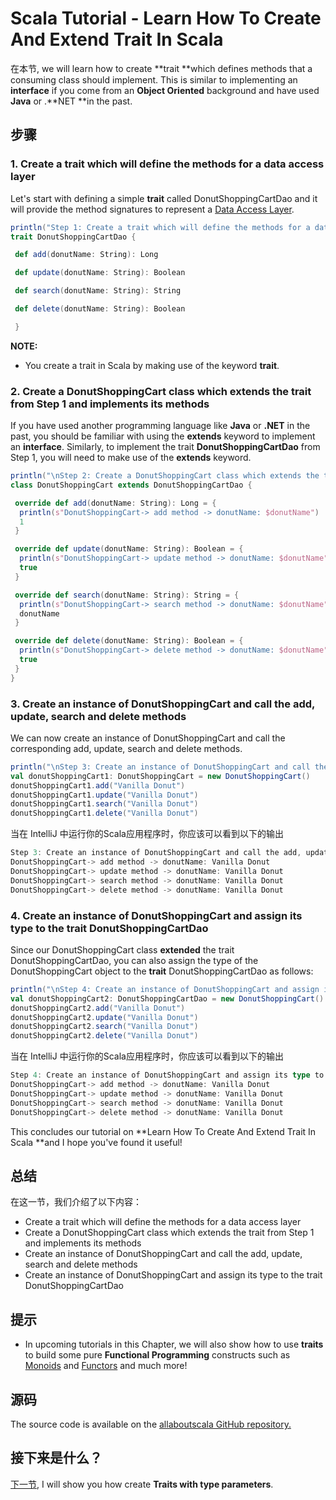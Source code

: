 # Scala Tutorial - Learn How To Create And Extend Trait In Scala


在本节, we will learn how to create **trait **which defines methods that a consuming class should implement. This is similar to implementing an **interface** if you come from an **Object Oriented** background and have used **Java** or .**NET **in the past.

## 步骤

### 1. Create a trait which will define the methods for a data access layer

Let's start with defining a simple **trait** called DonutShoppingCartDao and it will provide the method signatures to represent a [Data Access Layer](https://en.wikipedia.org/wiki/Data_access_layer).

```scala
println("Step 1: Create a trait which will define the methods for a data access layer")
trait DonutShoppingCartDao {

 def add(donutName: String): Long

 def update(donutName: String): Boolean

 def search(donutName: String): String

 def delete(donutName: String): Boolean

 }
```

**NOTE:**

- You create a trait in Scala by making use of the keyword **trait**.

### 2. Create a DonutShoppingCart class which extends the trait from Step 1 and implements its methods

If you have used another programming language like **Java** or **.NET** in the past, you should be familiar with using the **extends** keyword to implement an **interface**. Similarly, to implement the trait **DonutShoppingCartDao** from Step 1, you will need to make use of the **extends** keyword.

```scala
println("\nStep 2: Create a DonutShoppingCart class which extends the trait from Step 1 and implements its methods")
class DonutShoppingCart extends DonutShoppingCartDao {

 override def add(donutName: String): Long = {
  println(s"DonutShoppingCart-> add method -> donutName: $donutName")
  1
 }

 override def update(donutName: String): Boolean = {
  println(s"DonutShoppingCart-> update method -> donutName: $donutName")
  true
 }

 override def search(donutName: String): String = {
  println(s"DonutShoppingCart-> search method -> donutName: $donutName")
  donutName
 }

 override def delete(donutName: String): Boolean = {
  println(s"DonutShoppingCart-> delete method -> donutName: $donutName")
  true
 }
}

```

 

### 3. Create an instance of DonutShoppingCart and call the add, update, search and delete methods

We can now create an instance of DonutShoppingCart and call the corresponding add, update, search and delete methods.

```scala
println("\nStep 3: Create an instance of DonutShoppingCart and call the add, update, search and delete methods")
val donutShoppingCart1: DonutShoppingCart = new DonutShoppingCart()
donutShoppingCart1.add("Vanilla Donut")
donutShoppingCart1.update("Vanilla Donut")
donutShoppingCart1.search("Vanilla Donut")
donutShoppingCart1.delete("Vanilla Donut")

```

当在 IntelliJ 中运行你的Scala应用程序时，你应该可以看到以下的输出

```scala
Step 3: Create an instance of DonutShoppingCart and call the add, update, search and delete methods
DonutShoppingCart-> add method -> donutName: Vanilla Donut
DonutShoppingCart-> update method -> donutName: Vanilla Donut
DonutShoppingCart-> search method -> donutName: Vanilla Donut
DonutShoppingCart-> delete method -> donutName: Vanilla Donut

```

 

### 4. Create an instance of DonutShoppingCart and assign its type to the trait DonutShoppingCartDao

Since our DonutShoppingCart class **extended** the trait DonutShoppingCartDao, you can also assign the type of the DonutShoppingCart object to the **trait** DonutShoppingCartDao as follows:

```scala
println("\nStep 4: Create an instance of DonutShoppingCart and assign its type to the trait DonutShoppingCartDao")
val donutShoppingCart2: DonutShoppingCartDao = new DonutShoppingCart()
donutShoppingCart2.add("Vanilla Donut")
donutShoppingCart2.update("Vanilla Donut")
donutShoppingCart2.search("Vanilla Donut")
donutShoppingCart2.delete("Vanilla Donut")

```

当在 IntelliJ 中运行你的Scala应用程序时，你应该可以看到以下的输出

```scala
Step 4: Create an instance of DonutShoppingCart and assign its type to the trait DonutShoppingCartDao
DonutShoppingCart-> add method -> donutName: Vanilla Donut
DonutShoppingCart-> update method -> donutName: Vanilla Donut
DonutShoppingCart-> search method -> donutName: Vanilla Donut
DonutShoppingCart-> delete method -> donutName: Vanilla Donut

```

This concludes our tutorial on **Learn How To Create And Extend Trait In Scala **and I hope you've found it useful!


## 总结

在这一节，我们介绍了以下内容：

- Create a trait which will define the methods for a data access layer
- Create a DonutShoppingCart class which extends the trait from Step 1 and implements its methods
- Create an instance of DonutShoppingCart and call the add, update, search and delete methods
- Create an instance of DonutShoppingCart and assign its type to the trait DonutShoppingCartDao

## 提示

- In upcoming tutorials in this Chapter, we will also show how to use **traits** to build some pure **Functional Programming** constructs such as [Monoids](https://en.wikipedia.org/wiki/Monoid) and [Functors](https://en.wikipedia.org/wiki/Functor) and much more!

## 源码

The source code is available on the [allaboutscala GitHub repository.](https://github.com/nadimbahadoor/allaboutscala)

 

## 接下来是什么？

[下一节](http://allaboutscala.com/tutorials/chapter-5-traits/scala-trait-type-parameters/), I will show you how create **Traits with type parameters**.